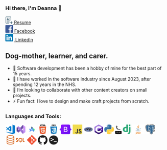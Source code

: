 ### Hi there, I'm Deanna 👋 

<a href="https://deannacarina.github.io/Resume/"><img  alt="Resume" height="24px" src="assets/resume.png" /> Resume</a><br>
<a href="https://www.facebook.com/DeannaCarina/"><img  alt="Facebook" height="24px" src="assets/facebook.png" /> Facebook</a><br>
<a href="https://www.linkedin.com/in/deannacarina/"><img  alt="LinkedIn" height="24px" src="assets/linkedin.png" /> LinkedIn</a><br>

## Dog-mother, learner, and carer.

- 🔭 Software development has been a hobby of mine for the best part of 15 years.
- 🌱 I have worked in the software industry since August 2023, after spending 12 years in the NHS.
- 👯 I’m looking to collaborate with other content creators on small projects.
- ⚡ Fun fact: I love to design and make craft projects from scratch.

### Languages and Tools:

<img  alt="Visual Studio Code" height="30px" src="assets/vs.png" />    <img  alt="Visual Studio" height="30px" src="assets/visualstudiologo.png" />    <img  alt="Android Studio" height="30px" src="assets/androidstudiologo.png" />    <img alt="HTML5" height="30px" src="assets/html.png" />    <img alt="CSS3" height="30px" src="assets/css.png" />    <img alt="Bootstrap" height="30px" src="assets/bootstrap.png" />    <img alt="JavaScript" height="30px" src="assets/js.png" />    <img alt="PHP" height="30px" src="assets/phplogo.png" />    <img alt="C sharp" height="30px" src="assets/csharpicon.png" />    <img alt="Python" height="30px" src="assets/python.png" />    <img alt="Flask" height="30px" src="assets/flask.png" />    <img alt="Django" height="30px" src="assets/django.png" />    <img alt="Java" height="30px" src="assets/javaicon.png" />    <img alt="PostgreSQL" height="30px" src="assets/postgres.png" />    <img alt="SQL" height="30px" src="assets/sqllogo.png" />   <img alt="Git" height="30px" src="assets/gitlogo.png" />    <img alt="GitHub" height="30px" src="assets/github.png" />    <img alt="Terminal" height="30px" src="assets/terminal.png" />

<br />
<br />
